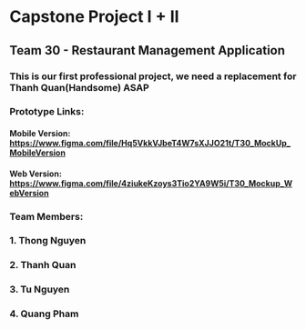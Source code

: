 # Capstone Project I + II
## Team 30 - Restaurant Management Application
### This is our first professional project, we need a replacement for Thanh Quan(Handsome) ASAP
### Prototype Links:
#### Mobile Version: https://www.figma.com/file/Hq5VkkVJbeT4W7sXJJO21t/T30_MockUp_MobileVersion
#### Web Version: https://www.figma.com/file/4ziukeKzoys3Tio2YA9W5i/T30_Mockup_WebVersion

### Team Members:
### 1.  Thong Nguyen
### 2.  Thanh Quan
### 3.  Tu Nguyen
### 4.  Quang Pham


